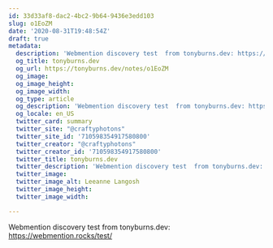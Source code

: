 ```yaml
---
id: 33d33af8-dac2-4bc2-9b64-9436e3edd103
slug: o1EoZM
date: '2020-08-31T19:48:54Z'
draft: true
metadata:
  description: 'Webmention discovery test  from tonyburns.dev: https://webmention.rocks/test/ '
  og_title: tonyburns.dev
  og_url: https://tonyburns.dev/notes/o1EoZM
  og_image: 
  og_image_height: 
  og_image_width: 
  og_type: article
  og_description: 'Webmention discovery test  from tonyburns.dev: https://webmention.rocks/test/ '
  og_locale: en_US
  twitter_card: summary
  twitter_site: "@craftyphotons"
  twitter_site_id: '710598354917580800'
  twitter_creator: "@craftyphotons"
  twitter_creator_id: '710598354917580800'
  twitter_title: tonyburns.dev
  twitter_description: 'Webmention discovery test  from tonyburns.dev: https://webmention.rocks/test/ '
  twitter_image: 
  twitter_image_alt: Leeanne Langosh
  twitter_image_height: 
  twitter_image_width: 

---
```


Webmention discovery test  from tonyburns.dev: https://webmention.rocks/test/
